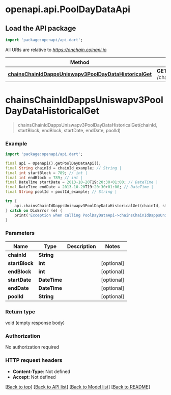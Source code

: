 # openapi.api.PoolDayDataApi

## Load the API package
```dart
import 'package:openapi/api.dart';
```

All URIs are relative to *https://onchain.coinapi.io*

Method | HTTP request | Description
------------- | ------------- | -------------
[**chainsChainIdDappsUniswapv3PoolDayDataHistoricalGet**](PoolDayDataApi.md#chainschainiddappsuniswapv3pooldaydatahistoricalget) | **GET** /chains/{chain_id}/dapps/uniswapv3/poolDayData/historical | 


# **chainsChainIdDappsUniswapv3PoolDayDataHistoricalGet**
> chainsChainIdDappsUniswapv3PoolDayDataHistoricalGet(chainId, startBlock, endBlock, startDate, endDate, poolId)



### Example
```dart
import 'package:openapi/api.dart';

final api = Openapi().getPoolDayDataApi();
final String chainId = chainId_example; // String | 
final int startBlock = 789; // int | 
final int endBlock = 789; // int | 
final DateTime startDate = 2013-10-20T19:20:30+01:00; // DateTime | 
final DateTime endDate = 2013-10-20T19:20:30+01:00; // DateTime | 
final String poolId = poolId_example; // String | 

try {
    api.chainsChainIdDappsUniswapv3PoolDayDataHistoricalGet(chainId, startBlock, endBlock, startDate, endDate, poolId);
} catch on DioError (e) {
    print('Exception when calling PoolDayDataApi->chainsChainIdDappsUniswapv3PoolDayDataHistoricalGet: $e\n');
}
```

### Parameters

Name | Type | Description  | Notes
------------- | ------------- | ------------- | -------------
 **chainId** | **String**|  | 
 **startBlock** | **int**|  | [optional] 
 **endBlock** | **int**|  | [optional] 
 **startDate** | **DateTime**|  | [optional] 
 **endDate** | **DateTime**|  | [optional] 
 **poolId** | **String**|  | [optional] 

### Return type

void (empty response body)

### Authorization

No authorization required

### HTTP request headers

 - **Content-Type**: Not defined
 - **Accept**: Not defined

[[Back to top]](#) [[Back to API list]](../README.md#documentation-for-api-endpoints) [[Back to Model list]](../README.md#documentation-for-models) [[Back to README]](../README.md)

